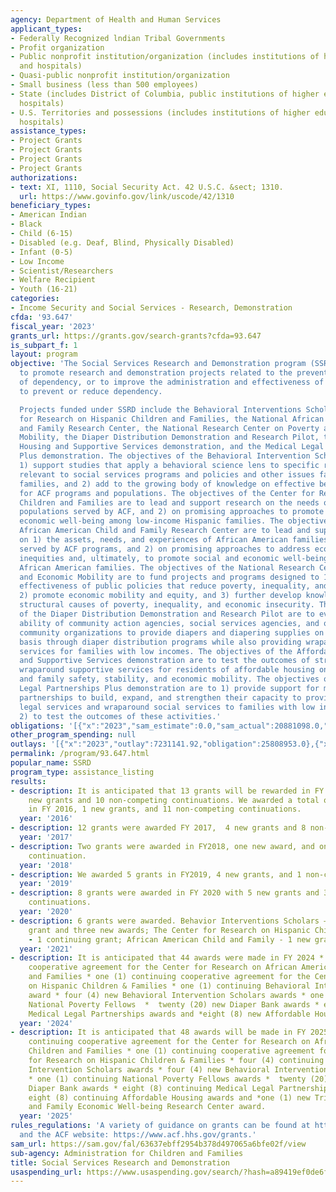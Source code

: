 ```yaml
---
agency: Department of Health and Human Services
applicant_types:
- Federally Recognized lndian Tribal Governments
- Profit organization
- Public nonprofit institution/organization (includes institutions of higher education
  and hospitals)
- Quasi-public nonprofit institution/organization
- Small business (less than 500 employees)
- State (includes District of Columbia, public institutions of higher education and
  hospitals)
- U.S. Territories and possessions (includes institutions of higher education and
  hospitals)
assistance_types:
- Project Grants
- Project Grants
- Project Grants
- Project Grants
authorizations:
- text: XI, 1110, Social Security Act. 42 U.S.C. &sect; 1310.
  url: https://www.govinfo.gov/link/uscode/42/1310
beneficiary_types:
- American Indian
- Black
- Child (6-15)
- Disabled (e.g. Deaf, Blind, Physically Disabled)
- Infant (0-5)
- Low Income
- Scientist/Researchers
- Welfare Recipient
- Youth (16-21)
categories:
- Income Security and Social Services - Research, Demonstration
cfda: '93.647'
fiscal_year: '2023'
grants_url: https://grants.gov/search-grants?cfda=93.647
is_subpart_f: 1
layout: program
objective: 'The Social Services Research and Demonstration program (SSRD) was authorized
  to promote research and demonstration projects related to the prevention and reduction
  of dependency, or to improve the administration and effectiveness of programs intended
  to prevent or reduce dependency.

  Projects funded under SSRD include the Behavioral Interventions Scholars, the Center
  for Research on Hispanic Children and Families, the National African American Child
  and Family Research Center, the National Research Center on Poverty and Economic
  Mobility, the Diaper Distribution Demonstration and Research Pilot, the Affordable
  Housing and Supportive Services demonstration, and the Medical Legal Partnerships
  Plus demonstration. The objectives of the Behavioral Intervention Scholars are to
  1) support studies that apply a behavioral science lens to specific research questions
  relevant to social services programs and policies and other issues facing low-income
  families, and 2) add to the growing body of knowledge on effective behavioral interventions
  for ACF programs and populations. The objectives of the Center for Research on Hispanic
  Children and Families are to lead and support research on the needs of 1) the Hispanic
  populations served by ACF, and 2) on promising approaches to promote social and
  economic well-being among low-income Hispanic families. The objectives of the National
  African American Child and Family Research Center are to lead and support research
  on 1) the assets, needs, and experiences of African American families and children
  served by ACF programs, and 2) on promising approaches to address economic and social
  inequities and, ultimately, to promote social and economic well-being among low-income
  African American families. The objectives of the National Research Center on Poverty
  and Economic Mobility are to fund projects and programs designed to 1) improve the
  effectiveness of public policies that reduce poverty, inequality, and their consequences,
  2) promote economic mobility and equity, and 3) further develop knowledge of the
  structural causes of poverty, inequality, and economic insecurity. The objectives
  of the Diaper Distribution Demonstration and Research Pilot are to evaluate the
  ability of community action agencies, social services agencies, and other non-profit
  community organizations to provide diapers and diapering supplies on a consistent
  basis through diaper distribution programs while also providing wraparound support
  services for families with low incomes. The objectives of the Affordable Housing
  and Supportive Services demonstration are to test the outcomes of strengthening
  wraparound supportive services for residents of affordable housing on individual
  and family safety, stability, and economic mobility. The objectives of the Medical
  Legal Partnerships Plus demonstration are to 1) provide support for medical-legal
  partnerships to build, expand, and strengthen their capacity to provide comprehensive
  legal services and wraparound social services to families with low incomes, and
  2) to test the outcomes of these activities.'
obligations: '[{"x":"2023","sam_estimate":0.0,"sam_actual":20881098.0,"usa_spending_actual":21395750.78},{"x":"2024","sam_estimate":0.0,"sam_actual":20078574.0,"usa_spending_actual":20316421.68},{"x":"2025","sam_estimate":0.0,"sam_actual":20405704.0,"usa_spending_actual":0.0}]'
other_program_spending: null
outlays: '[{"x":"2023","outlay":7231141.92,"obligation":25808953.0},{"x":"2024","outlay":0.0,"obligation":10466841.0},{"x":"2025","outlay":0.0,"obligation":0.0}]'
permalink: /program/93.647.html
popular_name: SSRD
program_type: assistance_listing
results:
- description: It is anticipated that 13 grants will be rewarded in FY 2016,    3
    new grants and 10 non-competing continuations. We awarded a total of 12 grants
    in FY 2016, 1 new grants, and 11 non-competing continuations.
  year: '2016'
- description: 12 grants were awarded FY 2017,  4 new grants and 8 non-competing continuations.
  year: '2017'
- description: Two grants were awarded in FY2018, one new award, and one non-competing
    continuation.
  year: '2018'
- description: We awarded 5 grants in FY2019, 4 new grants, and 1 non-competing continuation.
  year: '2019'
- description: 8 grants were awarded in FY 2020 with 5 new grants and 3 non-competing
    continuations.
  year: '2020'
- description: 6 grants were awarded. Behavior Interventions Scholars – one continuing
    grant and three new awards; The Center for Research on Hispanic Children & Families
    - 1 continuing grant; African American Child and Family - 1 new grant.
  year: '2021'
- description: It is anticipated that 44 awards were made in FY 2024 * one (1) continuing
    cooperative agreement for the Center for Research on African American Children
    and Families * one (1) continuing cooperative agreement for the Center for Research
    on Hispanic Children & Families * one (1) continuing Behavioral Intervention Scholars
    award * four (4) new Behavioral Intervention Scholars awards * one (1) continuing
    National Poverty Fellows  *  twenty (20) new Diaper Bank awards * eight (8) new
    Medical Legal Partnerships awards and *eight (8) new Affordable Housing awards.
  year: '2024'
- description: It is anticipated that 48 awards will be made in FY 2025 * one (1)
    continuing cooperative agreement for the Center for Research on African American
    Children and Families * one (1) continuing cooperative agreement for the Center
    for Research on Hispanic Children & Families * four (4) continuing Behavioral
    Intervention Scholars awards * four (4) new Behavioral Intervention Scholars awards
    * one (1) continuing National Poverty Fellows awards *  twenty (20) continuing
    Diaper Bank awards * eight (8) continuing Medical Legal Partnerships awards *
    eight (8) continuing Affordable Housing awards and *one (1) new Tribal Early Childhood
    and Family Economic Well-being Research Center award.
  year: '2025'
rules_regulations: 'A variety of guidance on grants can be found at https://www.grants.gov
  and the ACF website: https://www.acf.hhs.gov/grants.'
sam_url: https://sam.gov/fal/63637ebff2954b378d497065a6bfe02f/view
sub-agency: Administration for Children and Families
title: Social Services Research and Demonstration
usaspending_url: https://www.usaspending.gov/search/?hash=a89419ef0de6f78b8b233eacfd2cd72e
---
```

